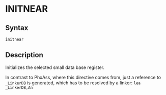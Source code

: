 # INITNEAR

## Syntax
```assembly
initnear
```

## Description
Initializes the selected small data base register. 

In contrast to PhxAss, where this directive comes from, just a reference to `_LinkerDB` is generated, 
which has to be resolved by a linker: `lea _LinkerDB,An`